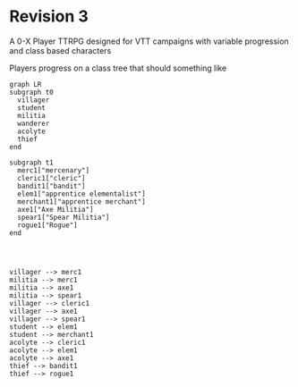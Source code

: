 # Revision 3

A 0-X Player TTRPG designed for VTT campaigns with variable progression and class based characters

Players progress on a class tree that should something like
```mermaid
graph LR
subgraph t0
  villager
  student
  militia
  wanderer
  acolyte
  thief
end

subgraph t1
  merc1["mercenary"]
  cleric1["cleric"]
  bandit1["bandit"]
  elem1["apprentice elementalist"]
  merchant1["apprentice merchant"]
  axe1["Axe Militia"]
  spear1["Spear Militia"]
  rogue1["Rogue"]
end




villager --> merc1
militia --> merc1
militia --> axe1
militia --> spear1
villager --> cleric1
villager --> axe1
villager --> spear1
student --> elem1
student --> merchant1
acolyte --> cleric1
acolyte --> elem1
acolyte --> axe1
thief --> bandit1
thief --> rogue1



```
